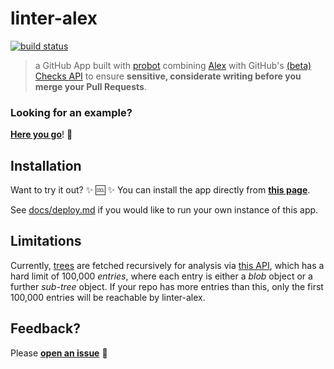 # linter-alex

[![build status](https://travis-ci.org/swinton/linter-alex.svg?branch=master)](https://travis-ci.org/swinton/linter-alex)

> a GitHub App built with [probot](https://github.com/probot/probot) combining [Alex](http://alexjs.com/) with GitHub's [(beta) Checks API](https://developer.github.com/changes/2018-05-07-new-checks-api-public-beta/) to ensure **sensitive, considerate writing before you merge your Pull Requests**.

### Looking for an example?

[**Here you go**](https://github.com/swinton/example/runs/449335)! :eyes:

## Installation

Want to try it out? :sparkles: :cool: :sparkles: You can install the app directly from [**this page**](https://github.com/apps/linter-alex).

See [docs/deploy.md](docs/deploy.md) if you would like to run your own instance of this app.

## Limitations

Currently, [trees](https://git-scm.com/book/en/v1/Git-Internals-Git-Objects#Tree-Objects) are fetched recursively for analysis via [this API](https://developer.github.com/v3/git/trees/#get-a-tree-recursively), which has a hard limit of 100,000 _entries_, where each entry is either a _blob_ object or a further _sub-tree_ object. If your repo has more entries than this, only the first 100,000 entries will be reachable by linter-alex.

## Feedback?

Please [**open an issue**](https://github.com/swinton/linter-alex/issues/new) :bow:
